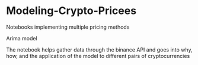 # Modeling-Crypto-Pricees
Notebooks implementing multiple pricing methods

Arima model

The notebook helps gather data through the binance API and goes into why, how, and the application of the model to different pairs of cryptocurrencies 
